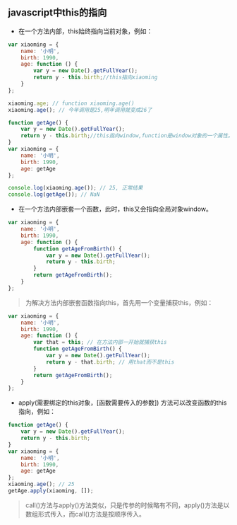 ## javascript中this的指向
* 在一个方法内部，this始终指向当前对象，例如：
~~~javascript
var xiaoming = {
    name: '小明',
    birth: 1990,
    age: function () {
        var y = new Date().getFullYear();
        return y - this.birth;//this指向xiaoming
    }
};

xiaoming.age; // function xiaoming.age()
xiaoming.age(); // 今年调用是25,明年调用就变成26了
~~~
~~~javascript
function getAge() {
    var y = new Date().getFullYear();
    return y - this.birth;//this指向window,function是window对象的一个属性。当定义一个函数时，函数会自动被绑定到window上(window.getAge())。此时，window就是当前对象，this就相当于window，this.birth === window.birth，由于window中没有birth属性，故this.birth返回undefined。
}
var xiaoming = {
    name: '小明',
    birth: 1990,
    age: getAge
};

console.log(xiaoming.age()); // 25, 正常结果
console.log(getAge()); // NaN
~~~
* 在一个方法内部嵌套一个函数，此时，this又会指向全局对象window。
~~~javascript
var xiaoming = {
    name: '小明',
    birth: 1990,
    age: function () {
        function getAgeFromBirth() {
            var y = new Date().getFullYear();
            return y - this.birth;
        }
        return getAgeFromBirth();
    }
};
~~~
> 为解决方法内部嵌套函数指向this，首先用一个变量捕获this，例如：
~~~javascript
var xiaoming = {
    name: '小明',
    birth: 1990,
    age: function () {
        var that = this; // 在方法内部一开始就捕获this
        function getAgeFromBirth() {
            var y = new Date().getFullYear();
            return y - that.birth; // 用that而不是this
        }
        return getAgeFromBirth();
    }
};
~~~
* apply(需要绑定的this对象，[函数需要传入的参数]) 方法可以改变函数的this指向，例如：
~~~javascript
function getAge() {
    var y = new Date().getFullYear();
    return y - this.birth;
}
var xiaoming = {
    name: '小明',
    birth: 1990,
    age: getAge
};
xiaoming.age(); // 25
getAge.apply(xiaoming, []);
~~~
>call()方法与apply()方法类似，只是传参的时候略有不同，apply()方法是以数组形式传入，而call()方法是按顺序传入。